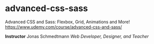 # advanced-css-sass
Advanced CSS and Sass: Flexbox, Grid, Animations and More!
https://www.udemy.com/course/advanced-css-and-sass/

**Instructor**
Jonas Schmedtmann
_Web Developer, Designer, and Teacher_
